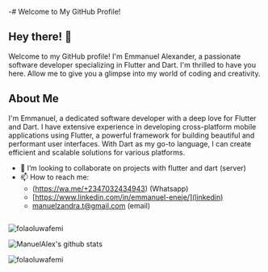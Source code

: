 -# Welcome to My GitHub Profile!

## Hey there! 👋

Welcome to my GitHub profile! I'm Emmanuel Alexander, a passionate software developer specializing in Flutter and Dart. I'm thrilled to have you here. Allow me to give you a glimpse into my world of coding and creativity.

## About Me

I'm Emmanuel, a dedicated software developer with a deep love for Flutter and Dart. I have extensive experience in developing cross-platform mobile applications using Flutter, a powerful framework for building beautiful and performant user interfaces. With Dart as my go-to language, I can create efficient and scalable solutions for various platforms.

- 💞️ I’m looking to collaborate on projects with flutter and dart (server)
- 📫 How to reach me:
    - (https://wa.me/+2347032434943) (Whatsapp)
    - [https://www.linkedin.com/in/emmanuel-eneje/](linkedin)
    - manuelzandra.t@gmail.com (email)
    


<p align="left"> <img src="https://komarev.com/ghpvc/?username=folaoluwafemi&label=Profile%20views&color=0e75b6&style=flat" alt="" /> </p>



<p><img align="left" src="https://github-readme-stats.vercel.app/api/top-langs?username=folaoluwafemi&show_icons=true&locale=en&theme=gruvbox&layout=compact" alt="folaoluwafemi" /></p>

<br clear="left"/>

![ManuelAlex's github stats](https://github-readme-stats.vercel.app/api?username=ManuelAlex&show_icons=true&theme=gruvbox)


<p><img align="left" src="https://github-readme-streak-stats.herokuapp.com/?user=ManuelAlex&theme=gruvbox" alt="folaoluwafemi" /></p>

<p align="left"> <a href="https://github.com/ryo-ma/github-profile-trophy"><img src="https://github-profile-trophy.vercel.app/?username=ManuelAlex&theme=gruvbox" alt = "" /></a> </p>




<!---
folaoluwafemi/folaoluwafemi is a ✨ special ✨ repository because its `README.md` (this file) appears on your GitHub profile.
You can click the Preview link to take a look at your changes.
--->
